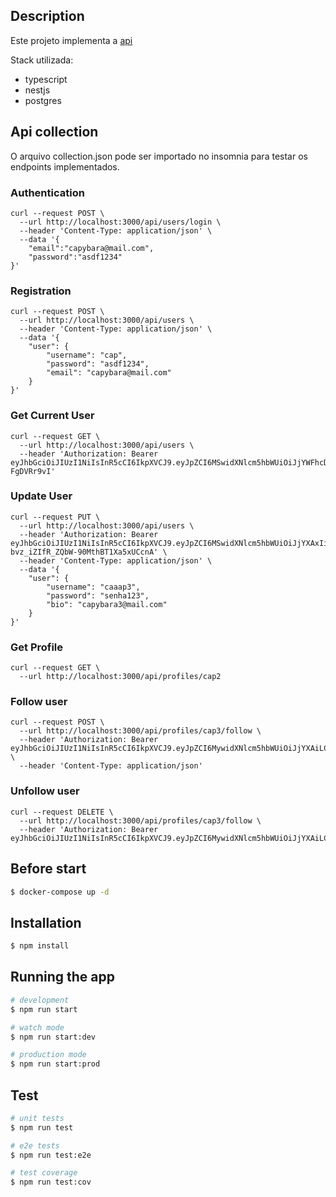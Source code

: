 

## Description

Este projeto implementa a [api](https://github.com/gothinkster/realworld/tree/master/api)

Stack utilizada:

- typescript
- nestjs
- postgres

## Api collection

O arquivo collection.json pode ser importado no insomnia  para testar os endpoints implementados. 

### Authentication 

```curl
curl --request POST \
  --url http://localhost:3000/api/users/login \
  --header 'Content-Type: application/json' \
  --data '{
	"email":"capybara@mail.com",
	"password":"asdf1234"
}'

``` 

### Registration 

```curl
curl --request POST \
  --url http://localhost:3000/api/users \
  --header 'Content-Type: application/json' \
  --data '{
	"user": {
		"username": "cap",
		"password": "asdf1234",
		"email": "capybara@mail.com"
	}
}'

``` 

### Get Current User 

```curl
curl --request GET \
  --url http://localhost:3000/api/users \
  --header 'Authorization: Bearer eyJhbGciOiJIUzI1NiIsInR5cCI6IkpXVCJ9.eyJpZCI6MSwidXNlcm5hbWUiOiJjYWFhcDMiLCJlbWFpbCI6ImNhcHliYXJhQG1haWwuY29tIiwiYmlvIjoiY2FweWJhcmEzQG1haWwuY29tIiwiaW1hZ2UiOm51bGwsImNyZWF0ZWRBdCI6IjIwMjEtMDctMjlUMDM6MDU6MzUuMjU5WiIsInVwZGF0ZWRBdCI6IjIwMjEtMDctMzFUMDM6MDc6MjQuMTAyWiIsImlhdCI6MTYyNzc4MTQwNiwiZXhwIjoxNjI3OTU0MjA2fQ._alJfAQHprALwzq5XdYyu9XiMNTD12tWe-FgDVRr9vI'
``` 

### Update User 

```curl
curl --request PUT \
  --url http://localhost:3000/api/users \
  --header 'Authorization: Bearer eyJhbGciOiJIUzI1NiIsInR5cCI6IkpXVCJ9.eyJpZCI6MSwidXNlcm5hbWUiOiJjYXAxIiwiZW1haWwiOiJjYXB5YmFyYUBtYWlsLmNvbSIsImJpbyI6bnVsbCwiaW1hZ2UiOm51bGwsImNyZWF0ZWRBdCI6IjIwMjEtMDctMjlUMDM6MDU6MzUuMjU5WiIsInVwZGF0ZWRBdCI6IjIwMjEtMDctMjlUMDM6MDU6MzUuMjU5WiIsImlhdCI6MTYyNzY5NjUzOSwiZXhwIjoxNjI3ODY5MzM5fQ.q17JpqMaej-bvz_iZIfR_ZQbW-90MthBT1Xa5xUCcnA' \
  --header 'Content-Type: application/json' \
  --data '{
	"user": {
		"username": "caaap3",
		"password": "senha123",
		"bio": "capybara3@mail.com"
	}
}'
``` 

### Get Profile

```curl
curl --request GET \
  --url http://localhost:3000/api/profiles/cap2
``` 

### Follow user

```curl
curl --request POST \
  --url http://localhost:3000/api/profiles/cap3/follow \
  --header 'Authorization: Bearer eyJhbGciOiJIUzI1NiIsInR5cCI6IkpXVCJ9.eyJpZCI6MywidXNlcm5hbWUiOiJjYXAiLCJlbWFpbCI6ImNhcHliYXJhQG1haWwuY29tIiwiYmlvIjpudWxsLCJpbWFnZSI6bnVsbCwiY3JlYXRlZEF0IjoiMjAyMS0wOC0wMlQwMTowMzoxMi41MzRaIiwidXBkYXRlZEF0IjoiMjAyMS0wOC0wMlQwMTowMzoxMi41MzRaIiwiaWF0IjoxNjI3ODY3NjkxLCJleHAiOjE2MjgwNDA0OTF9.oW_Gax7jldRmsKH5TT49HReigX8ugdLWqN0D73VGxLw' \
  --header 'Content-Type: application/json'
``` 

### Unfollow user

```curl
curl --request DELETE \
  --url http://localhost:3000/api/profiles/cap3/follow \
  --header 'Authorization: Bearer eyJhbGciOiJIUzI1NiIsInR5cCI6IkpXVCJ9.eyJpZCI6MywidXNlcm5hbWUiOiJjYXAiLCJlbWFpbCI6ImNhcHliYXJhQG1haWwuY29tIiwiYmlvIjpudWxsLCJpbWFnZSI6bnVsbCwiY3JlYXRlZEF0IjoiMjAyMS0wOC0wMlQwMTowMzoxMi41MzRaIiwidXBkYXRlZEF0IjoiMjAyMS0wOC0wMlQwMTowMzoxMi41MzRaIiwiaWF0IjoxNjI3ODY3NjkxLCJleHAiOjE2MjgwNDA0OTF9.oW_Gax7jldRmsKH5TT49HReigX8ugdLWqN0D73VGxLw'
``` 

## Before start

```bash
$ docker-compose up -d
```

## Installation

```bash
$ npm install
```

## Running the app

```bash
# development
$ npm run start

# watch mode
$ npm run start:dev

# production mode
$ npm run start:prod
```

## Test

```bash
# unit tests
$ npm run test

# e2e tests
$ npm run test:e2e

# test coverage
$ npm run test:cov
```
